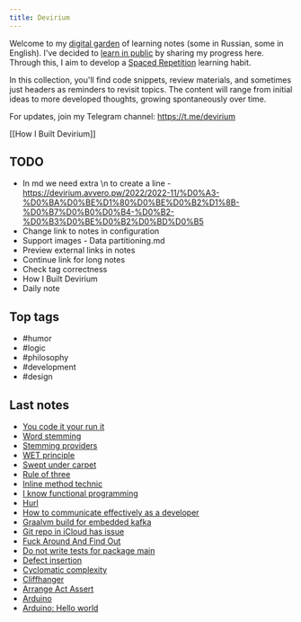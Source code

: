 ```yaml
---
title: Devirium
---
```


Welcome to my [digital garden](https://maggieappleton.com/garden-history) of learning notes (some in Russian, some in English). I've decided to [learn in public](https://dev.to/jbranchaud/how-i-learned-to-learn-in-public-2f4m) by sharing my progress here. Through this, I aim to develop a [Spaced Repetition](https://til.yenly.wtf/notes/spaced-repetition) learning habit.

In this collection, you'll find code snippets, review materials, and sometimes just headers as reminders to revisit topics. The content will range from initial ideas to more developed thoughts, growing spontaneously over time.

For updates, join my Telegram channel: https://t.me/devirium

[[How I Built Devirium]]

## TODO

- In md we need extra \n to create a line - https://devirium.avvero.pw/2022/2022-11/%D0%A3-%D0%BA%D0%BE%D1%80%D0%BE%D0%B2%D1%8B-%D0%B7%D0%B0%D0%B4-%D0%B2-%D0%B3%D0%BE%D0%B2%D0%BD%D0%B5
- Change link to notes in configuration
- Support images - Data partitioning.md
- Preview external links in notes
- Continue link for long notes
- Check tag correctness
- How I Built Devirium
- Daily note

## Top tags
- #humor
- #logic
- #philosophy
- #development
- #design

## Last notes
- [You code it your run it](2022/2022-11/You-code-it-your-run-it.md)
- [Word stemming](2022/2022-11/Word-stemming.md)
- [Stemming providers](2022/2022-11/Stemming-providers.md)
- [WET principle](2022/2022-11/WET-principle.md)
- [Swept under carpet](2022/2022-11/Swept-under-carpet.md)
- [Rule of three](2022/2022-11/Rule-of-three.md)
- [Inline method technic](2022/2022-11/Inline-method-technic.md)
- [I know functional programming](2022/2022-11/I-know-functional-programming.md)
- [Hurl](2022/2022-11/Hurl.md)
- [How to communicate effectively as a developer](2022/2022-11/How-to-communicate-effectively-as-a-developer.md)
- [Graalvm build for embedded kafka](2022/2022-11/Graalvm-build-for-embedded-kafka.md)
- [Git repo in iCloud has issue](2022/2022-11/Git-repo-in-iCloud-has-issue.md)
- [Fuck Around And Find Out](2022/2022-11/Fuck-Around-And-Find-Out.md)
- [Do not write tests for package main](2022/2022-11/Do-not-write-tests-for-package-main.md)
- [Defect insertion](2022/2022-11/Defect-insertion.md)
- [Cyclomatic complexity](2022/2022-11/Cyclomatic-complexity.md)
- [Cliffhanger](2022/2022-11/Cliffhanger.md)
- [Arrange Act Assert](2022/2022-11/Arrange-Act-Assert.md)
- [Arduino](2022/2022-11/Arduino.md)
- [Arduino: Hello world](2022/2022-11/Arduino:-Hello-world.md)
